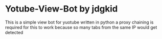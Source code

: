 # Yotube-View-Bot by jdgkid

This is a simple view bot for yuotube written in python
a proxy chaining is required for this to work because
so many tabs from the same IP would get detected
